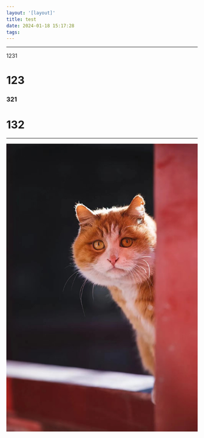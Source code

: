 ```yaml
---
layout: '[layout]'
title: test
date: 2024-01-18 15:17:28
tags: 
---
```

---
1231

# 123
### 321
132
===
---


![这是图片](../images/cat.png "Magic Gardens")